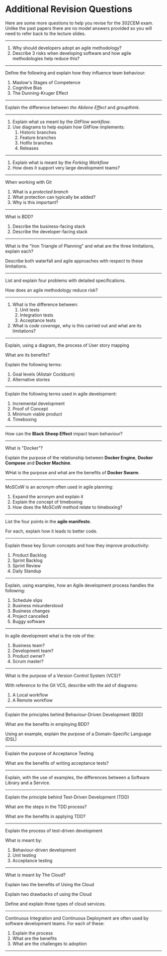
# Additional Revision Questions

Here are some more questions to help you revise for the 302CEM exam. Unlike the past papers there are no model answers provided so you will need to refer back to the lecture slides.

----

1. Why should developers adopt an agile methodology?
2. Describe 3 risks when developing software and how agile methodologies help reduce this?

----

Define the following and explain how they influence team behaviour:

1. Maslow's Stages of Competence
2. Cognitive Bias
3. The Dunning-Kruger Effect

----

Explain the difference between _the Abilene Effect_ and _groupthink_.

----

1. Explain what us meant by the _GitFlow workflow_.
2. Use diagrams to help explain how GitFlow implements:
    1. Historic branches
    2. Feature branches
    3. Hotfix branches
    4. Releases

----

1. Explain what is meant by the _Forking Workflow_
2. How does it support very large development teams?

----

When working with Git

1. What is a _protected branch_
2. What protection can typically be added?
3. Why is this important?

----

What is BDD?

1. Describe the business-facing stack
2. Describe the developer-facing stack

----

What is the "Iron Triangle of Planning" and what are the three limitations, explain each?

Describe both waterfall and agile approaches with respect to these limitations.

----

List and explain four problems with detailed specifications.

How does an agile methodology reduce risk?

----

1. What is the difference between:
    1. Unit tests
    2. Integration tests
    3. Acceptance tests
2. What is _code coverage_, why is this carried out and what are its limitations?

----

Explain, using a diagram, the process of User story mapping

What are its benefits?

Explain the following terms:

1. Goal levels (Alistair Cockburn)
2. Alternative stories

----

Explain the following terms used in agile development:

1. Incremental development
2. Proof of Concept
3. Minimum viable product
4. Timeboxing

----

How can the **Black Sheep Effect** impact team behaviour?

----

What is "Docker"?

Explain the purpose of the relationship between **Docker Engine**, **Docker Compose** and **Docker Machine**.

WHat is the purpose and what are the benefits of **Docker Swarm**.

----

MoSCoW is an acronym often used in agile planning:

1. Expand the acronym and explain it
2. Explain the concept of timeboxing
3. How does the MoSCoW method relate to timeboxing?

----

List the four points in the **agile manifesto**.

For each, explain how it leads to better code.

----

Explain these key Scrum concepts and how they improve productivity:

1. Product Backlog
2. Sprint Backlog
3. Sprint Review
4. Daily Standup

----

Explain, using examples, how an Agile development process handles the following:

1. Schedule slips
2. Business misunderstood
3. Business changes
4. Project cancelled
5. Buggy software

----

In agile development what is the role of the:

1. Business team?
2. Development team?
3. Product owner?
4. Scrum master?

----

What is the purpose of a Version Control System (VCS)?

With reference to the Git VCS, describe with the aid of diagrams:

1. A Local workflow
2. A Remote workflow

----

Explain the principles behind Behaviour-Driven Development (BDD)

What are the benefits in employing BDD?

Using an example, explain the purpose of a Domain-Specific Language (DSL)

----

Explain the purpose of Acceptance Testing

What are the benefits of writing acceptance tests?

----

Explain, with the use of examples, the differences between a Software Library and a Service.

----

Explain the principle behind Test-Driven Development (TDD)

What are the steps in the TDD process?

What are the benefits in applying TDD?

----

Explain the process of test-driven development

What is meant by:

1. Behaviour-driven development
2. Unit testing
3. Acceptance testing

----

What is meant by The Cloud?

Explain two the benefits of Using the Cloud

Explain two drawbacks of using the Cloud

Define and explain three types of cloud services.

----

Continuous Integration and Continuous Deployment are often used by software development teams. For each of these:

1. Explain the process
2. What are the benefits
3. What are the challenges to adoption

----

